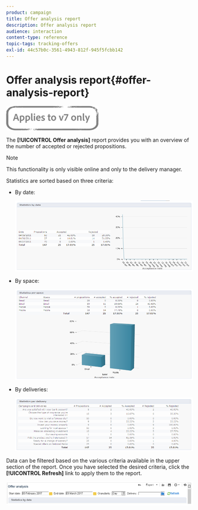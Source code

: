 ```yaml
---
product: campaign
title: Offer analysis report
description: Offer analysis report
audience: interaction
content-type: reference
topic-tags: tracking-offers
exl-id: 44c57b0c-3561-4943-812f-945f5fcbb142
---
```

# Offer analysis report{#offer-analysis-report}

![](../../assets/v7-only.svg)

The **[!UICONTROL Offer analysis]** report provides you with an overview of the number of accepted or rejected propositions.

>[!NOTE]
>
>This functionality is only visible online and only to the delivery manager.

Statistics are sorted based on three criteria:

* By date:

  ![](assets/offer_report_perdate.png)

* By space:

  ![](assets/offer_report_perspaces.png)

* By deliveries:

  ![](assets/offer_report_perdeliveries.png)

Data can be filtered based on the various criteria available in the upper section of the report. Once you have selected the desired criteria, click the **[!UICONTROL Refresh]** link to apply them to the report. 

![](assets/offer_report_criteria.png)
